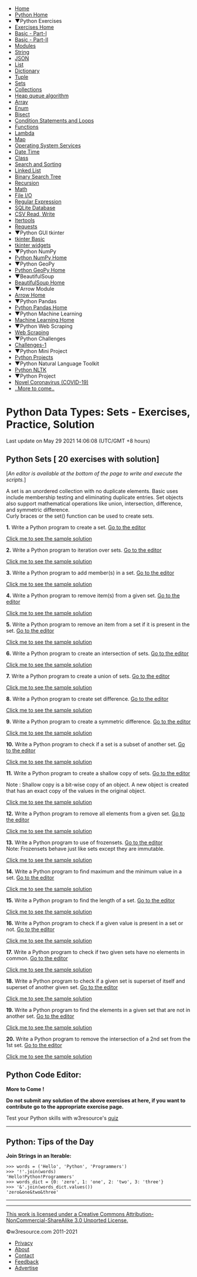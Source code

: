  

 

- [Home](/index.php)
- [Python Home](/python/python-tutorial.php)
- ▼Python Exercises
- [Exercises Home](/python-exercises/)
- [Basic - Part-I](/python-exercises/python-basic-exercises.php)
- [Basic - Part-II](/python-exercises/basic/)
- [Modules](/python-exercises/modules/index.php)
- [String](/python-exercises/string/)
- [JSON](/python-exercises/python-json-index.php)
- [List](/python-exercises/list/)
- [Dictionary](/python-exercises/dictionary/)
- [Tuple](/python-exercises/tuple/)
- [Sets](/python-exercises/sets/)
- [Collections](/python-exercises/collections/index.php)
- [Heap queue algorithm](/python-exercises/heap-queue-algorithm/index.php)
- [Array](/python-exercises/array/)
- [Enum](/python-exercises/enum/)
- [Bisect](/python-exercises/bisect/)
- [Condition Statements and Loops](/python-exercises/python-conditional-statements-and-loop-exercises.php)
- [Functions](/python-exercises/python-functions-exercises.php)
- [Lambda](/python-exercises/lambda/index.php)
- [Map](/python-exercises/map/index.php)
- [Operating System Services](/python-exercises/os/index.php)
- [Date Time](/python-exercises/date-time-exercise/index.php)
- [Class](/python-exercises/class-exercises/index.php)
- [Search and Sorting](/python-exercises/data-structures-and-algorithms/index.php)
- [Linked List](/python-exercises/data-structures-and-algorithms/python-linked-list.php)
- [Binary Search Tree](/python-exercises/data-structures-and-algorithms/python-binary-search-tree-index.php)
- [Recursion](/python-exercises/data-structures-and-algorithms/python-recursion.php)
- [Math](/python-exercises/math/index.php)
- [File I/O](/python-exercises/file/index.php)
- [Regular Expression](/python-exercises/re/index.php)
- [SQLite Database](/python-exercises/sqlite/index.php)
- [CSV Read, Write](/python-exercises/csv/index.php)
- [Itertools](/python-exercises/itertools/index.php)
- [Requests](/python-exercises/requests/index.php)
- ▼Python GUI tkinter
- [tkinter Basic](/python-exercises/tkinter/index-basic.php)
- [tkinter widgets](/python-exercises/tkinter/index.php)
- ▼Python NumPy
- [Python NumPy Home](/python-exercises/numpy/index.php)
- ▼Python GeoPy
- [Python GeoPy Home](/python-exercises/geopy/index.php)
- ▼BeautifulSoup
- [BeautifulSoup Home](/python-exercises/BeautifulSoup/index.php)
- ▼Arrow Module
- [Arrow Home](/python-exercises/arrow/index.php)
- ▼Python Pandas
- [Python Pandas Home](/python-exercises/pandas/index.php)
- ▼Python Machine Learning
- [Machine Learning Home](/machine-learning/scikit-learn/iris/index.php)
- ▼Python Web Scraping
- [Web Scraping](/python-exercises/web-scraping/index.php)
- ▼Python Challenges
- [Challenges-1](/python-exercises/challenges/1/index.php)
- ▼Python Mini Project
- [Python Projects](/projects/python/index.php)
- ▼Python Natural Language Toolkit
- [Python NLTK](/python-exercises/nltk/index.php)
- ▼Python Project
- [Novel Coronavirus (COVID-19)](/python-exercises/project/covid-19/index.php)
- [..More to come..]()

# Python Data Types: Sets - Exercises, Practice, Solution

Last update on May 29 2021 14:06:08 (UTC/GMT +8 hours)

<span class="underline"></span>

<span class="underline"></span>

## Python Sets \[ 20 exercises with solution\]

\[_An editor is available at the bottom of the page to write and execute the scripts._\]

A set is an unordered collection with no duplicate elements. Basic uses include membership testing and eliminating duplicate entries. Set objects also support mathematical operations like union, intersection, difference, and symmetric difference.  
Curly braces or the set() function can be used to create sets.

**1.** Write a Python program to create a set. [Go to the editor](#EDITOR)

[Click me to see the sample solution](python-sets-exercise-1.php)

**2.** Write a Python program to iteration over sets. [Go to the editor](#EDITOR)

[Click me to see the sample solution](python-sets-exercise-2.php)

**3.** Write a Python program to add member(s) in a set. [Go to the editor](#EDITOR)

[Click me to see the sample solution](python-sets-exercise-3.php)

**4.** Write a Python program to remove item(s) from a given set. [Go to the editor](#EDITOR)

[Click me to see the sample solution](python-sets-exercise-4.php)

**5.** Write a Python program to remove an item from a set if it is present in the set. [Go to the editor](#EDITOR)

[Click me to see the sample solution](python-sets-exercise-5.php)

**6.** Write a Python program to create an intersection of sets. [Go to the editor](#EDITOR)

[Click me to see the sample solution](python-sets-exercise-6.php)

**7.** Write a Python program to create a union of sets. [Go to the editor](#EDITOR)

[Click me to see the sample solution](python-sets-exercise-7.php)

**8.** Write a Python program to create set difference. [Go to the editor](#EDITOR)

[Click me to see the sample solution](python-sets-exercise-8.php)

**9.** Write a Python program to create a symmetric difference. [Go to the editor](#EDITOR)

[Click me to see the sample solution](python-sets-exercise-9.php)

**10.** Write a Python program to check if a set is a subset of another set. [Go to the editor](#EDITOR)

[Click me to see the sample solution](python-sets-exercise-10.php)

**11.** Write a Python program to create a shallow copy of sets. [Go to the editor](#EDITOR)

Note : Shallow copy is a bit-wise copy of an object. A new object is created that has an exact copy of the values in the original object.

[Click me to see the sample solution](python-sets-exercise-11.php)

**12.** Write a Python program to remove all elements from a given set. [Go to the editor](#EDITOR)

[Click me to see the sample solution](python-sets-exercise-12.php)

**13.** Write a Python program to use of frozensets. [Go to the editor](#EDITOR)  
Note: Frozensets behave just like sets except they are immutable.

[Click me to see the sample solution](python-sets-exercise-13.php)

**14.** Write a Python program to find maximum and the minimum value in a set. [Go to the editor](#EDITOR)

[Click me to see the sample solution](python-sets-exercise-14.php)

**15.** Write a Python program to find the length of a set. [Go to the editor](#EDITOR)

[Click me to see the sample solution](python-sets-exercise-15.php)

**16.** Write a Python program to check if a given value is present in a set or not. [Go to the editor](#EDITOR)

[Click me to see the sample solution](python-sets-exercise-16.php)

**17.** Write a Python program to check if two given sets have no elements in common. [Go to the editor](#EDITOR)

[Click me to see the sample solution](python-sets-exercise-17.php)

**18.** Write a Python program to check if a given set is superset of itself and superset of another given set. [Go to the editor](#EDITOR)

[Click me to see the sample solution](python-sets-exercise-18.php)

**19.** Write a Python program to find the elements in a given set that are not in another set. [Go to the editor](#EDITOR)

[Click me to see the sample solution](python-sets-exercise-19.php)

**20.** Write a Python program to remove the intersection of a 2nd set from the 1st set. [Go to the editor](#EDITOR)

[Click me to see the sample solution](python-sets-exercise-21.php)

## Python Code Editor:

**More to Come !**

**Do not submit any solution of the above exercises at here, if you want to contribute go to the appropriate exercise page.**

Test your Python skills with w3resource's [quiz](https://www.w3resource.com/quizzes/python/index.php)

---

<span class="underline"></span>

## Python: Tips of the Day

**Join Strings in an Iterable:**

    >>> words = ('Hello', 'Python', 'Programmers')
    >>> '!'.join(words)
    'Hello!Python!Programmers'
    >>> words_dict = {0: 'zero', 1: 'one', 2: 'two', 3: 'three'}
    >>> '&'.join(words_dict.values())
    'zero&one&two&three'

---

 

---

<span class="underline"></span>

<span class="underline"></span>

<span class="underline"></span>

[This work is licensed under a Creative Commons Attribution-NonCommercial-ShareAlike 3.0 Unported License.](https://creativecommons.org/licenses/by-nc-sa/3.0/deed.en_US)

©w3resource.com 2011-2021

- [Privacy](https://www.w3resource.com/privacy.php)
- [About](https://www.w3resource.com/about.php)
- [Contact](https://www.w3resource.com/contact.php)
- [Feedback](https://www.w3resource.com/feedback.php)
- [Advertise](https://www.w3resource.com/advertise.php)
